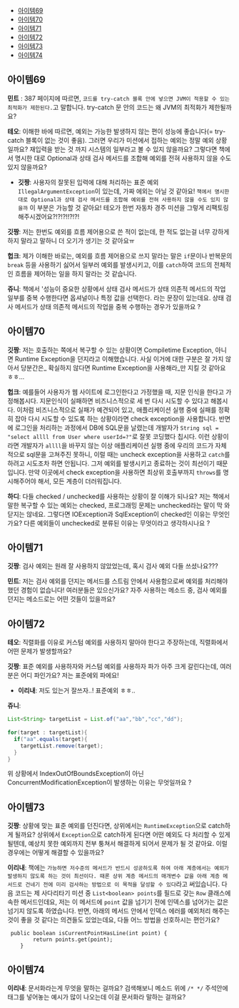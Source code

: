 - [아이템69](#아이템69)
- [아이템70](#아이템70)
- [아이템71](#아이템71)
- [아이템72](#아이템72)
- [아이템73](#아이템73)
- [아이템74](#아이템74)

## 아이템69
**민트** : 387 페이지에 따르면, `코드를 try-catch 블록 안에 넣으면 JVM이 적용할 수 있는 최적화가 제한된다.`고 말합니다.
try-catch 문 안의 코드는 왜 JVM의 최적화가 제한될까요?

**테오**: 이해한 바에 따르면, 예외는 가능한 발생하지 않는 편이 성능에 좋습니다(= try-catch 블록이 없는 것이 좋음).
그러면 우리가 미션에서 접하는 예외는 정말 예외 상황일까요? 재입력을 받는 것 까지 시스템의 일부라고 볼 수 있지 않을까요?
그렇다면 책에서 명시한 대로 Optional과 상태 검사 메서드를 조합해 예외를 전혀 사용하지 않을 수도 있지 않을까요?
  - **깃짱**: 사용자의 잘못된 입력에 대해 처리하는 표준 예외 `IllegalArgumentException`이 있는데, 가짜 에외는 아닐 것 같아요! `책에서 명시한 대로 Optional과 상태 검사 메서드를 조합해 예외를 전혀 사용하지 않을 수도 있지 않을까` 이 부분은 가능할 것 같아요! 테오가 한번 자동차 경주 미션을 그렇게 리팩토링 해주시겠어요?!?!?!!?!?! 

**깃짱**: 저는 한번도 예외를 흐름 제어용으로 쓴 적이 없는데, 한 적도 없는걸 너무 강하게 하지 말라고 말하니 더 오기가 생기는 것 같아요ㅠ

**헙크**: 제가 이해한 바로는, 예외를 흐름 제어용으로 쓰지 말라는 말은 `if`문이나 반복문의 `break` 등을 사용하기 싫어서 일부러 예외를 발생시키고, 이를 `catch`하여 코드의 전체적인 흐름을 제어하는 일을 하지 말라는 것 같습니다.

**쥬니**: 책에서 '성능이 중요한 상황에서 상태 검사 메서드가 상태 의존적 메서드의 작업 일부를 중복 수행한다면 옵셔널이나 특정 값을 선택한다. 라는 문장이 있는데요.
상태 검사 메서드가 상태 의존적 메서드의 작업을 중복 수행하는 경우가 있을까요 ?

## 아이템70

**깃짱**: 저는 호출하는 쪽에서 복구할 수 있는 상황이면 Compiletime Exception, 아니면 Runtime Exception을 던지라고 이해했습니다. 사실 이거에 대한 구분은 잘 가지 않아서 당분간은_ 확실하지 않다면 Runtime Exception을 사용해라_만 지킬 것 같아요 ㅎㅎ...

**헙크**: 예를들어 사용자가 웹 사이트에 로그인한다고 가정했을 때, 지문 인식을 한다고 가정해봅시다. 지문인식이 실패하면 비즈니스적으로 세 번 다시 시도할 수 있다고 해봅시다. 이처럼 비즈니스적으로 실패가 예견되어 있고, 애플리케이션 실행 중에 실패를 정확히 잡아 다시 시도할 수 있도록 하는 상황이라면 check exception을 사용합니다. 반면에 로그인을 처리하는 과정에서 DB에 SQL문을 날렸는데 개발자가 `String sql = "select allll from User where userId=?"`로 잘못 코딩했다 칩시다. 이런 상황이라면 개발자가 `allll`을 바꾸지 않는 이상 애플리케이션 실행 중에 우리의 코드가 자체적으로 sql문을 고쳐주진 못하니, 이럴 때는 uncheck exception을 사용하고 `catch`를 하려고 시도조차 하면 안됩니다. 그저 예외를 발생시키고 종료하는 것이 최선이기 때문입니다. 만약 이곳에서 check exception을 사용하면 최상위 호출부까지 `throws`를 명시해주어야 해서, 모든 계층이 더러워집니다.

**하디**: 다들 checked / unchecked를 사용하는 상황이 잘 이해가 되나요? 저는 책에서 말한 복구할 수 있는 예외는 checked, 프로그래밍 문제는 unchecked라는 말이 막 와닫지는 않네요.
그렇다면 IOException과 SqlException이 checked인 이유는 무엇인가요? 다른 예외들이 unchecked로 분류된 이유는 무엇이라고 생각하시나요 ?

## 아이템71

**깃짱**: 검사 예외는 원래 잘 사용하지 않았었는데, 혹시 검사 예외 다들 쓰셨나요???

**민트**: 저는 검사 예외를 던지는 메서드를 스트림 안에서 사용함으로써 예외를 처리해야 했던 경험이 없습니다! 여러분들은 있으신가요? 자주 사용하는 메소드 중, 검사 예외를 던지는 메소드로는 어떤 것들이 있을까요?

## 아이템72
**테오**: 직렬화를 이유로 커스텀 예외를 사용하지 말아야 한다고 주장하는데, 직렬화에서 어떤 문제가 발생할까요?

**깃짱**: 표준 예외를 사용하자와 커스텀 예외를 사용하자 파가 아주 크게 갈린다는데, 여러분은 어디 파인가요? 저는 표준에외 파에요!
  - **이리내**: 저도 있는거 잘쓰자..! 표준예외 ㅎㅎ..

**쥬니**: 
```java
List<String> targetList = List.of("aa","bb","cc","dd");
 
for(target : targetList){
  if("aa".equals(target){
    targetList.remove(target);
  }
}
```
위 상황에서 IndexOutOfBoundsException이 아닌 ConcurrentModificationException이 발생하는 이유는 무엇일까요 ?

## 아이템73
**깃짱**: 상황에 맞는 표준 예외를 던진다면, 상위에서는 `RuntimeException`으로 catch하게 될까요? 상위에서 `Exception`으로 catch하게 된다면 어떤 예외도 다 처리할 수 있게 될텐데, 예상치 못한 예외까지 전부 퉁쳐서 해결하게 되어서 문제가 될 것 같아요. 이럴 경우에는 어떻게 해결할 수 있을까요?


**이리내**: 책에는 `가능하면 저수준의 메서드가 반드시 성공하도록 하여 아래 계층에서는 예외가 발생하지 않도록 하는 것이 최선이다. 때론 상위 계층 메서드의 매개변수 값을 아래 계층 메서드로 건네기 전에 미리 검사하는 방법으로 이 목적을 달성할 수 있다`라고 써있습니다. 다음 코드는 제 사다리타기 미션 중 `List<boolean> points`를 필드로 갖는 `Row` 클래스에 속한 메서드인데요, 저는 이 메서드에 `point` 값을 넘기기 전에 인덱스를 넘어가는 값은 넘기지 않도록 하였습니다. 반면, 아래의 메서드 안에서 인덱스 에러를 예외처리 해주는 것이 좋을 것 같다는 의견들도 있었는데요, 다들 어느 방법을 선호하시는 편인가요?
```
 public boolean isCurrentPointHasLine(int point) {
        return points.get(point);
    }
```
    
## 아이템74
**이리내**: 문서화라는게 무엇을 말하는 걸까요? 검색해보니 메소드 위에 `/* */` 주석안에 태그를 넣어놓는 예시가 많이 나오는데 이걸 문서화라 말하는 걸까요?
